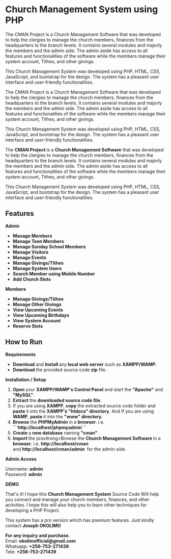 # Church Management System using PHP
The CMAN Project is a Church Management Software that was developed to help the clergies to manage the church members, finances from the headquarters to the branch levels. It contains several modules and majorly the members and the admin side. The admin aside has access to all features and functionalities of the software while the members manage their system account, Tithes, and other givings.

This Church Management System was developed using PHP, HTML, CSS, JavaScript, and bootstrap for the design. The system has a pleasant user interface and user-friendly functionalities.

The CMAN Project is a Church Management Software that was developed to help the clergies to manage the church members, finances from the headquarters to the branch levels. It contains several modules and majorly the members and the admin side. The admin aside has access to all features and functionalities of the software while the members manage their system account, Tithes, and other givings.

This Church Management System was developed using PHP, HTML, CSS, JavaScript, and bootstrap for the design. The system has a pleasant user interface and user-friendly functionalities.

<div class="clearfix text-formatted field field--name-body field--type-text-with-summary field--label-hidden field__item"><p>The <strong>CMAN Project </strong>is a <strong>Church Management Software</strong> that was developed to help the clergies to manage the church members, finances from the headquarters to the branch levels. It contains several modules and majorly the members and the admin side. The admin aside has access to all features and functionalities of the software while the members manage their system account, Tithes, and other givings.</p>
<p>This Church Management System was developed using PHP, HTML, CSS, JavaScript, and bootstrap for the design. The system has a pleasant user interface and user-friendly functionalities.</p><div class="text-center content-middle-ads my-2">
 

  
  </div>
<h2><strong>Features</strong></h2>
<p><strong>Admin</strong></p>
<ul>
<li><strong>Manage Members</strong></li>
<li><strong>Manage Teen Members</strong></li>
<li><strong>Manage Sunday School Members</strong></li>
<li><strong>Manage Visitors</strong></li>
<li><strong>Manage Events</strong></li>
<li><strong>Manage Givings/Tithes</strong></li>
<li><strong>Manage System Users</strong></li>
<li><strong>Search Member using Mobile Number</strong></li>
<li><strong>Add Church Slots</strong></li>
</ul>
<p><strong>Members</strong></p>
<ul>
<li><strong>Manage Givings/Tithes</strong></li>
<li><strong>Manage Other Givings</strong></li>
<li><strong>View Upcoming Events</strong></li>
<li><strong>View Upcoming Birthdays</strong></li>
<li><strong>View System Account</strong></li>
<li><strong>Reserve Slots</strong></li>
</ul>
<div class="text-center content-middle-ads my-2">

  
  </div><h2><strong>How to Run</strong></h2>
<p><strong>Requirements</strong></p>
<ul>
<li><strong>Download </strong>and <strong>Install </strong>any<strong> local web server</strong> such as <strong>XAMPP/WAMP.</strong></li>
<li><strong>Download </strong>the provided source code <strong>zip</strong> file. </li>
</ul>
<p><strong>Installation / Setup</strong></p>
<ol>
<li><strong>Open </strong>your <strong>XAMPP/WAMP's Control Panel</strong> and start the <strong>"Apache"</strong> and <strong>"MySQL"</strong>.</li>
<li><strong>Extract </strong>the <strong>downloaded source code file</strong>.</li>
<li>If you are using <strong>XAMPP</strong>, <strong>copy </strong>the extracted source code folder and <strong>paste </strong>it into the<strong> XAMPP's "htdocs" directory</strong>. And If you are using <strong>WAMP</strong>, <strong>paste </strong>it into the <strong>"www" directory.</strong></li>
<li><strong>Browse </strong>the <strong>PHPMyAdmin </strong>in a <strong>browser</strong>. i.e. <strong>```http://localhost/phpmyadmin```</strong></li>
<li><strong>Create </strong>a <strong>new database</strong> naming <strong>"cman"</strong>.</li>
<li><strong>Import </strong>the provitrong>Browse </strong>the <strong>Church Management Software&nbsp;</strong>in a <strong>browser</strong>. i.e. <strong>http://localhost/cman </strong>and&nbsp;<strong>http://localhost/cman/admin&nbsp;</strong>&nbsp;for the admin side.</li>
</ol>
<p><strong>Admin Access</strong></p>
<p>Username:&nbsp;<strong>admin</strong><br>
Password:&nbsp;<strong>admin</strong></p>
<p><strong>DEMO</strong></p>
<p></p><div class="video-filter">
</div>
<p></p>
<p>That's it! I hope this <strong>Church Management System</strong> Source Code Will help you connect and manage your church members, finances, and other activities. I hope this will also help you to learn other techniques for developing a PHP Project.</p>
<p>This system has a pro version which has premium features. Just kindly contact <strong>Joseph OKOLIMO</strong></p>
<p><strong>For any inquiry and purchase.</strong><br>
Email: <strong>okolimofficial@gmail.com</strong><br>
Whatsapp: <strong>+256-753-271439</strong><br>
Tele: <strong>+256-753-271439</strong><br>
</p>
</div>

